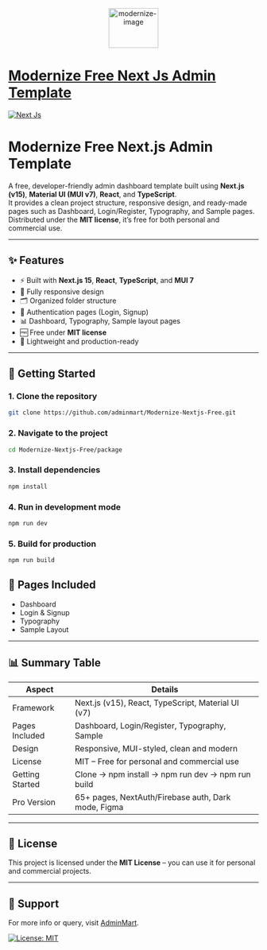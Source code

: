 <div align="center">
   <a href="https://adminmart.com/" target="_blank">
      <img src="https://adminmart.github.io/template_api/images/brand-logo/adminmart-Logo.svg" alt="modernize-image" width="100px" height="80px">
   </a>
</div>

# [Modernize Free Next Js Admin Template](https://modernize-nextjs-free.vercel.app/)

<!-- Main image of Template -->
[![Next Js](https://adminmart.com/wp-content/uploads/2023/03/modernize-free-next-js-admin-template.png)](#)

    
# Modernize Free Next.js Admin Template

A free, developer-friendly admin dashboard template built using **Next.js (v15)**, **Material UI (MUI v7)**, **React**, and **TypeScript**.  
It provides a clean project structure, responsive design, and ready-made pages such as Dashboard, Login/Register, Typography, and Sample pages.  
Distributed under the **MIT license**, it’s free for both personal and commercial use.

---

## ✨ Features

- ⚡ Built with **Next.js 15**, **React**, **TypeScript**, and **MUI 7**
- 📱 Fully responsive design
- 🗂️ Organized folder structure
- 🔑 Authentication pages (Login, Signup)
- 📊 Dashboard, Typography, Sample layout pages
- 🆓 Free under **MIT license**
- 🚀 Lightweight and production-ready

---

## 🚀 Getting Started

### 1. Clone the repository
```bash
git clone https://github.com/adminmart/Modernize-Nextjs-Free.git
```

### 2. Navigate to the project
```bash
cd Modernize-Nextjs-Free/package
```

### 3. Install dependencies
```bash
npm install
```

### 4. Run in development mode
```bash
npm run dev
```

### 5. Build for production
```bash
npm run build
```
## 📂 Pages Included

- Dashboard  
- Login & Signup  
- Typography  
- Sample Layout  

---


## 📊 Summary Table

| Aspect           | Details                                                 |
|------------------|---------------------------------------------------------|
| Framework        | Next.js (v15), React, TypeScript, Material UI (v7)      |
| Pages Included   | Dashboard, Login/Register, Typography, Sample           |
| Design           | Responsive, MUI-styled, clean and modern                |
| License          | MIT – Free for personal and commercial use              |
| Getting Started  | Clone → npm install → npm run dev → npm run build       |
| Pro Version      | 65+ pages, NextAuth/Firebase auth, Dark mode, Figma     |

---

## 📜 License

This project is licensed under the **MIT License** – you can use it for personal and commercial projects.

---

## 📧 Support

For more info or query, visit [AdminMart](https://adminmart.com).

[![License: MIT](https://img.shields.io/badge/License-MIT-yellow.svg)](https://opensource.org/licenses/MIT)
